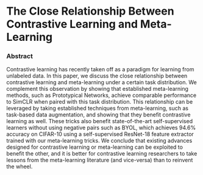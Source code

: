 # The Close Relationship Between Contrastive Learning and Meta-Learning

### Abstract
Contrastive learning has recently taken off as a paradigm for learning from unlabeled data. In this paper, we discuss the close relationship between contrastive learning and meta-learning under a certain task distribution. We complement this observation by showing that established meta-learning methods, such as Prototypical Networks, achieve comparable performance to SimCLR when paired with this task distribution. This relationship can be leveraged by taking established techniques from meta-learning, such as task-based data augmentation, and showing that they benefit contrastive learning as well. These tricks also benefit state-of-the-art self-supervised learners without using negative pairs such as BYOL, which achieves 94.6\% accuracy on CIFAR-10 using a self-supervised ResNet-18 feature extractor trained with our meta-learning tricks.  We conclude that existing advances designed for contrastive learning or meta-learning can be exploited to benefit the other, and it is better for contrastive learning researchers to take lessons from the meta-learning literature (and vice-versa) than to reinvent the wheel.
